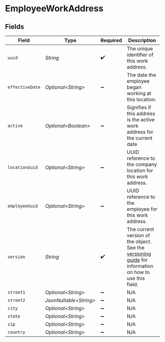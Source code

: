 # EmployeeWorkAddress


## Fields

| Field                                                                                                                                                             | Type                                                                                                                                                              | Required                                                                                                                                                          | Description                                                                                                                                                       |
| ----------------------------------------------------------------------------------------------------------------------------------------------------------------- | ----------------------------------------------------------------------------------------------------------------------------------------------------------------- | ----------------------------------------------------------------------------------------------------------------------------------------------------------------- | ----------------------------------------------------------------------------------------------------------------------------------------------------------------- |
| `uuid`                                                                                                                                                            | *String*                                                                                                                                                          | :heavy_check_mark:                                                                                                                                                | The unique identifier of this work address.                                                                                                                       |
| `effectiveDate`                                                                                                                                                   | *Optional\<String>*                                                                                                                                               | :heavy_minus_sign:                                                                                                                                                | The date the employee began working at this location.                                                                                                             |
| `active`                                                                                                                                                          | *Optional\<Boolean>*                                                                                                                                              | :heavy_minus_sign:                                                                                                                                                | Signifies if this address is the active work address for the current date                                                                                         |
| `locationUuid`                                                                                                                                                    | *Optional\<String>*                                                                                                                                               | :heavy_minus_sign:                                                                                                                                                | UUID reference to the company location for this work address.                                                                                                     |
| `employeeUuid`                                                                                                                                                    | *Optional\<String>*                                                                                                                                               | :heavy_minus_sign:                                                                                                                                                | UUID reference to the employee for this work address.                                                                                                             |
| `version`                                                                                                                                                         | *String*                                                                                                                                                          | :heavy_check_mark:                                                                                                                                                | The current version of the object. See the [versioning guide](https://docs.gusto.com/embedded-payroll/docs/idempotency) for information on how to use this field. |
| `street1`                                                                                                                                                         | *Optional\<String>*                                                                                                                                               | :heavy_minus_sign:                                                                                                                                                | N/A                                                                                                                                                               |
| `street2`                                                                                                                                                         | *JsonNullable\<String>*                                                                                                                                           | :heavy_minus_sign:                                                                                                                                                | N/A                                                                                                                                                               |
| `city`                                                                                                                                                            | *Optional\<String>*                                                                                                                                               | :heavy_minus_sign:                                                                                                                                                | N/A                                                                                                                                                               |
| `state`                                                                                                                                                           | *Optional\<String>*                                                                                                                                               | :heavy_minus_sign:                                                                                                                                                | N/A                                                                                                                                                               |
| `zip`                                                                                                                                                             | *Optional\<String>*                                                                                                                                               | :heavy_minus_sign:                                                                                                                                                | N/A                                                                                                                                                               |
| `country`                                                                                                                                                         | *Optional\<String>*                                                                                                                                               | :heavy_minus_sign:                                                                                                                                                | N/A                                                                                                                                                               |